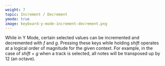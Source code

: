```yaml
---
weight: 7
topic: Increment / Decrement
ymode: true
image: keyboard-y-mode-increment-decrement.png
---
```

While in Y Mode, certain selected values can be incremented and decremented with _f_ and _g_. Pressing these keys while holding _shift_ operates at a logical order of magnitude for the given context. For example, in the case of _shift_ + _g_ when a track is selected, all notes will be transposed up by 12 (an octave).
